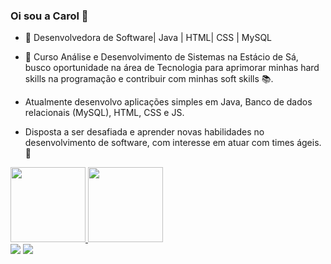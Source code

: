 ### Oi sou a Carol 👋

- 👯 Desenvolvedora de Software| Java | HTML| CSS | MySQL


- 🌱 Curso Análise e Desenvolvimento de Sistemas na Estácio de Sá, busco oportunidade na área de Tecnologia para aprimorar minhas hard skills na programação e contribuir com minhas soft skills 📚. 

- Atualmente desenvolvo aplicações simples em Java, Banco de dados relacionais (MySQL), HTML, CSS e JS.

- Disposta a ser desafiada e aprender novas habilidades no desenvolvimento de software, com interesse em atuar com times ágeis.🚀




<div>
  <a href="https://github.com/LeniCarolineParnoff">
  <img height="120em" src="https://github-readme-stats.vercel.app/api?username=LeniCarolineParnoff&show_icons=true&theme=dracula&include_all_commits=true&count_private=true"/>
  <img height="120em" src="https://github-readme-stats.vercel.app/api/top-langs/?username=LeniCarolineParnoff&layout=compact&langs_count8=&theme=dracula"/>
</div>
  
  <div> 
  <a href = "mailto:caaarol.parnoff@gmail.com"><img src="https://img.shields.io/badge/-Gmail-%23333?style=for-the-badge&logo=gmail&logoColor=red" target="_blank"></a>
  <a href="https://www.linkedin.com/in/leni-caroline-parnoff-93b27a189//" target="_blank"><img src="https://img.shields.io/badge/-LinkedIn-%230077B5?style=for-the-badge&logo=linkedin&logoColor=white" target="_blank"></a>
   </div>
